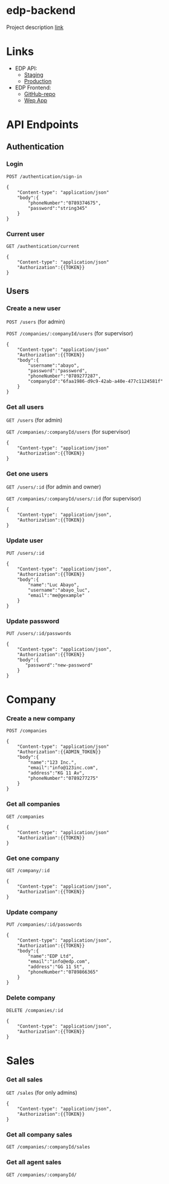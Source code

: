 # edp-backend

Project description [link](https://docs.google.com/document/d/1vHg6q6T6Nu9dptnJ1wEv_xnpK6Cj_QO9nqJz_uKYIPs/edit?usp=sharing)

# Links

- EDP API:
  - [Staging](https://edp-backend-staging.herokuapp.com/api)
  - [Production](#)
- EDP Frontend:
  - [GitHub-repo](https://github.com/NkFab/EPD-Front)
  - [Wep App](#)

# API Endpoints

## Authentication

### Login

`POST /authentication/sign-in`

```source-json
{
    "Content-type": "application/json"
    "body":{
        "phoneNumber":"0789374675",
        "password":"string345"
    }
}
```

### Current user

`GET /authentication/current`

```source-json
{
    "Content-type": "application/json"
    "Authorization":{{TOKEN}}
}
```

## Users

### Create a new user

`POST /users` (for admin)

`POST /companies/:companyId/users` (for supervisor)

```source-json
{
    "Content-type": "application/json"
    "Authorization":{{TOKEN}}
    "body":{
        "username":"abayo",
        "password":"password",
        "phoneNumber":"0789277287",
        "companyId":"6faa1986-d9c9-42ab-a40e-477c1124581f"
    }
}
```

### Get all users

`GET /users` (for admin)

`GET /companies/:companyId/users` (for supervisor)

```source-json
{
    "Content-type": "application/json"
    "Authorization":{{TOKEN}}
}
```

### Get one users

`GET /users/:id` (for admin and owner)

`GET /companies/:companyId/users/:id` (for supervisor)

```source-json
{
    "Content-type": "application/json",
    "Authorization":{{TOKEN}}
}
```

### Update user

`PUT /users/:id`

```source-json
{
    "Content-type": "application/json",
    "Authorization":{{TOKEN}}
    "body":{
        "name":"Luc Abayo",
        "username":"abayo_luc",
        "email":"me@gexample"
    }
}
```

### Update password

`PUT /users/:id/passwords`

```source-json
{
    "Content-type": "application/json",
    "Authorization":{{TOKEN}}
    "body":{
       "password":"new-password"
    }
}
```

# Company

### Create a new company

`POST /companies`

```source-json
{
    "Content-type": "application/json"
    "Authorization":{{ADMIN_TOKEN}}
    "body":{
        "name":"123 Inc.",
        "email":"info@123inc.com",
        "address":"KG 11 Av",
        "phoneNumber":"0789277275"
    }
}
```

### Get all companies

`GET /companies`

```source-json
{
    "Content-type": "application/json"
    "Authorization":{{TOKEN}}
}
```

### Get one company

`GET /company/:id`

```source-json
{
    "Content-type": "application/json",
    "Authorization":{{TOKEN}}
}
```

### Update company

`PUT /companies/:id/passwords`

```source-json
{
    "Content-type": "application/json",
    "Authorization":{{TOKEN}}
    "body":{
        "name":"EDP Ltd",
        "email":"info@edp.com",
        "address":"GG 11 St",
        "phoneNumber":"0789866365"
    }
}
```

### Delete company

`DELETE /companies/:id`

```source-json
{
    "Content-type": "application/json",
    "Authorization":{{TOKEN}}
}
```

# Sales

### Get all sales

`GET /sales` (for only admins)

```source-json
{
    "Content-type": "application/json",
    "Authorization":{{TOKEN}}
}
```

### Get all company sales

`GET /companies/:companyId/sales`

### Get all agent sales

`GET /companies/:companyId/`
